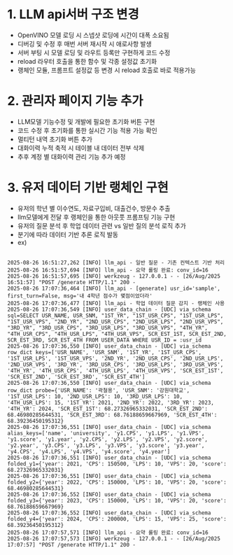 

# 1. LLM api서버 구조 변경

- OpenVINO 모델 로딩 시 스넵샷 로딩에 시간이 대폭 소요됨
- 디버깅 및 수정 후 매번 서버 재시작 시 애로사항 발생
- 서버 부팅 시 모델 로딩 및 라우트 등록만 구현하게 코드 수정
- reload 라우터 호출을 통한 함수 및 각종 설정값 초기화
- 랭체인 모듈, 프롬프트 설정값 등 변경 시 reload 호출로 바로 적용가능

# 2. 관리자 페이지 기능 추가

- LLM모델 기능수정 및 개발에 필요한 초기화 버튼 구현
- 코드 수정 후 초기화를 통한 실시간 기능 적용 가능 확인
- 멀티턴 내역 초기화 버튼 추가
- 대화이력 누적 축적 시 테이블 내 데이터 전부 삭제
- 추후 계정 별 대화이력 관리 기능 추가 예정

# 3. 유저 데이터 기반 랭체인 구현

- 유저의 학년 별 이수연도, 자료구입비, 대출건수, 방문수 추출
- llm모델에게 전달 후 랭체인을 통한 아웃풋 프롬프팅 기능 구현
- 유저의 질문 분석 후 학업 데이터 관련 vs 일반 질의 분석 로직 추가
- 분기에 따라 데이터 기반 추론 로직 발동
- ex)
```

2025-08-26 16:51:27,262 [INFO] llm_api - 일반 질문 - 기존 컨텍스트 기반 처리  
2025-08-26 16:51:57,694 [INFO] llm_api - 요약 롤링 완료: conv_id=16  
2025-08-26 16:51:57,695 [INFO] werkzeug - 127.0.0.1 - - [26/Aug/2025 16:51:57] "POST /generate HTTP/1.1" 200 -  
2025-08-26 17:07:36,464 [INFO] llm_api - [generate] usr_id='sample', first_turn=False, msg='내 4학년 점수가 몇점이었더라'  
2025-08-26 17:07:36,477 [INFO] llm_api - 학업 데이터 질문 감지 - 랭체인 사용  
2025-08-26 17:07:36,549 [INFO] user_data_chain - [UDC] via_schema sql=SELECT USR_NAME, USR_SNM, "1ST_YR", "1ST_USR_CPS", "1ST_USR_LPS", "1ST_USR_VPS", "2ND_YR", "2ND_USR_CPS", "2ND_USR_LPS", "2ND_USR_VPS", "3RD_YR", "3RD_USR_CPS", "3RD_USR_LPS", "3RD_USR_VPS", "4TH_YR", "4TH_USR_CPS", "4TH_USR_LPS", "4TH_USR_VPS", SCR_EST_1ST, SCR_EST_2ND, SCR_EST_3RD, SCR_EST_4TH FROM USER_DATA WHERE USR_ID = :usr_id  
2025-08-26 17:07:36,550 [INFO] user_data_chain - [UDC] via_schema row_dict keys=['USR_NAME', 'USR_SNM', '1ST_YR', '1ST_USR_CPS', '1ST_USR_LPS', '1ST_USR_VPS', '2ND_YR', '2ND_USR_CPS', '2ND_USR_LPS', '2ND_USR_VPS', '3RD_YR', '3RD_USR_CPS', '3RD_USR_LPS', '3RD_USR_VPS', '4TH_YR', '4TH_USR_CPS', '4TH_USR_LPS', '4TH_USR_VPS', 'SCR_EST_1ST', 'SCR_EST_2ND', 'SCR_EST_3RD', 'SCR_EST_4TH']  
2025-08-26 17:07:36,550 [INFO] user_data_chain - [UDC] via_schema row_dict probe={'USR_NAME': '곽철용', 'USR_SNM': '강원대학교', '1ST_USR_LPS': 10, '2ND_USR_LPS': 10, '3RD_USR_LPS': 10, '4TH_USR_LPS': 15, '1ST_YR': 2021, '2ND_YR': 2022, '3RD_YR': 2023, '4TH_YR': 2024, 'SCR_EST_1ST': 68.27326965332031, 'SCR_EST_2ND': 68.46980285644531, 'SCR_EST_3RD': 68.76188659667969, 'SCR_EST_4TH': 68.39236450195312}  
2025-08-26 17:07:36,551 [INFO] user_data_chain - [UDC] via_schema alias_keys=['name', 'university', 'y1.CPS', 'y1.LPS', 'y1.VPS', 'y1.score', 'y1.year', 'y2.CPS', 'y2.LPS', 'y2.VPS', 'y2.score', 'y2.year', 'y3.CPS', 'y3.LPS', 'y3.VPS', 'y3.score', 'y3.year', 'y4.CPS', 'y4.LPS', 'y4.VPS', 'y4.score', 'y4.year']  
2025-08-26 17:07:36,551 [INFO] user_data_chain - [UDC] via_schema folded_y1={'year': 2021, 'CPS': 150500, 'LPS': 10, 'VPS': 20, 'score': 68.27326965332031}  
2025-08-26 17:07:36,551 [INFO] user_data_chain - [UDC] via_schema folded_y2={'year': 2022, 'CPS': 150000, 'LPS': 10, 'VPS': 20, 'score': 68.46980285644531}  
2025-08-26 17:07:36,552 [INFO] user_data_chain - [UDC] via_schema folded_y3={'year': 2023, 'CPS': 150000, 'LPS': 10, 'VPS': 20, 'score': 68.76188659667969}  
2025-08-26 17:07:36,552 [INFO] user_data_chain - [UDC] via_schema folded_y4={'year': 2024, 'CPS': 200000, 'LPS': 15, 'VPS': 25, 'score': 68.39236450195312}  
2025-08-26 17:07:57,571 [INFO] llm_api - 요약 롤링 완료: conv_id=16  
2025-08-26 17:07:57,573 [INFO] werkzeug - 127.0.0.1 - - [26/Aug/2025 17:07:57] "POST /generate HTTP/1.1" 200 -

```



